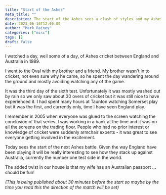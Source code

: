 ```yaml
---
title: "Start of the Ashes"
meta_title: ""
description: The start of the Ashes sees a clash of styles and my Ashes experience
date: 2023-06-16T12:00:00
author: "Mark Rainey"
categories: ["misc"]
tags: []
draft: false
---
```


I watched a day, well some of a day, of Ashes cricket between England and Australia in 1989.


I went to the Oval with my brother and a friend. My brother wasn't in to cricket, not even sure why he came, so he spent the day wandering around the ground and mostly avoiding watching any of the game.

It was the third day of the sixth test. Unfortunately it was mostly washed out by rain so we only saw about 30 overs of cricket but it was still nice to have experienced it. I had spent many hours at Taunton watching Somerset play but it was the first, and currently only, time I have seen England play.

I remember in 2005 when everyone was glued to the screen watching the conclusion of that series. I was working in a bank at the time and it was on all the screens on the trading floor. People who had no prior interest or knowledge of cricket were suddenly armchair experts - it was great to see everyone getting involved in the excitement.

Today sees the start of the next Ashes battle. Given the way England have been playing it will be really interesting to see how they stack up against Australia, currently the number one test side in the world. 

The added twist in our house is that my wife has an Australian passport ... should be fun!

*(This is being published about 30 minutes before the start so maybe by the time you read this the direction of the match will be set)*
